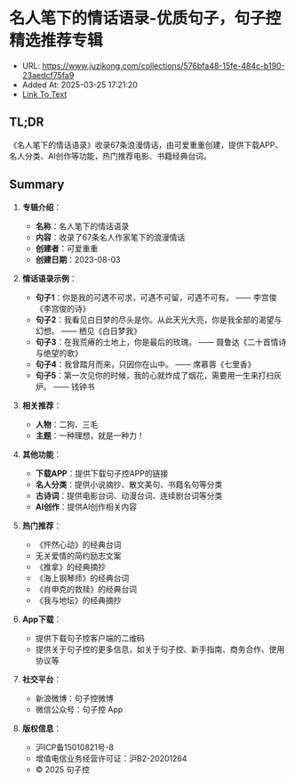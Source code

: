 # 名人笔下的情话语录-优质句子，句子控精选推荐专辑
- URL: https://www.juzikong.com/collections/576bfa48-15fe-484c-b190-23aedcf75fa9
- Added At: 2025-03-25 17:21:20
- [Link To Text](2025-03-25-名人笔下的情话语录-优质句子，句子控精选推荐专辑_raw.md)

## TL;DR
《名人笔下的情话语录》收录67条浪漫情话，由可爱重重创建，提供下载APP、名人分类、AI创作等功能，热门推荐电影、书籍经典台词。

## Summary
1. **专辑介绍**：
   - **名称**：名人笔下的情话语录
   - **内容**：收录了67条名人作家笔下的浪漫情话
   - **创建者**：可爱重重
   - **创建日期**：2023-08-03

2. **情话语录示例**：
   - **句子1**：你是我的可遇不可求，可遇不可留，可遇不可有。 —— 李宫俊《李宫俊的诗》
   - **句子2**：我看见白日梦的尽头是你。从此天光大亮，你是我全部的渴望与幻想。 —— 栖见《白日梦我》
   - **句子3**：在我荒瘠的土地上，你是最后的玫瑰。 —— 聂鲁达《二十首情诗与绝望的歌》
   - **句子4**：我曾踏月而来，只因你在山中。 —— 席慕蓉《七里香》
   - **句子5**：第一次见你的时候，我的心就炸成了烟花，需要用一生来打扫灰炉。 —— 钱钟书

3. **相关推荐**：
   - **人物**：二狗、三毛
   - **主题**：一种理想，就是一种力！

4. **其他功能**：
   - **下载APP**：提供下载句子控APP的链接
   - **名人分类**：提供小说摘抄、散文美句、书籍名句等分类
   - **古诗词**：提供电影台词、动漫台词、连续剧台词等分类
   - **AI创作**：提供AI创作相关内容

5. **热门推荐**：
   - 《怦然心动》的经典台词
   - 无关爱情的简约励志文案
   - 《推拿》的经典摘抄
   - 《海上钢琴师》的经典台词
   - 《肖申克的救赎》的经典台词
   - 《我与地坛》的经典摘抄

6. **App下载**：
   - 提供下载句子控客户端的二维码
   - 提供关于句子控的更多信息，如关于句子控、新手指南、商务合作、使用协议等

7. **社交平台**：
   - 新浪微博：句子控微博
   - 微信公众号：句子控 App

8. **版权信息**：
   - 沪ICP备15010821号-8
   - 增值电信业务经营许可证：沪B2-20201264
   - © 2025 句子控

